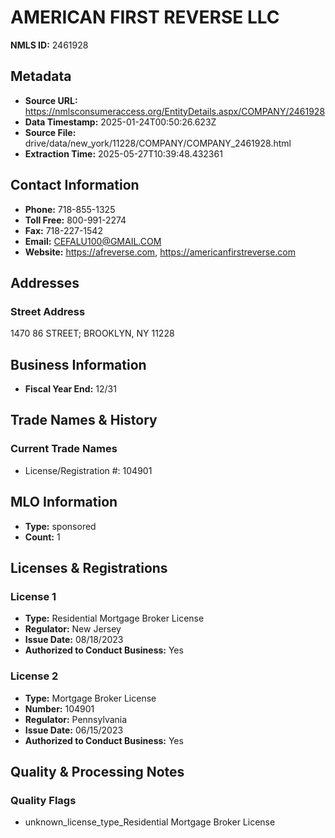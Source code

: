 # AMERICAN FIRST REVERSE LLC

**NMLS ID:** 2461928

## Metadata
- **Source URL:** https://nmlsconsumeraccess.org/EntityDetails.aspx/COMPANY/2461928
- **Data Timestamp:** 2025-01-24T00:50:26.623Z
- **Source File:** drive/data/new_york/11228/COMPANY/COMPANY_2461928.html
- **Extraction Time:** 2025-05-27T10:39:48.432361

## Contact Information
- **Phone:** 718-855-1325
- **Toll Free:** 800-991-2274
- **Fax:** 718-227-1542
- **Email:** CEFALU100@GMAIL.COM
- **Website:** https://afreverse.com, https://americanfirstreverse.com

## Addresses
### Street Address
1470 86 STREET; BROOKLYN, NY 11228

## Business Information
- **Fiscal Year End:** 12/31

## Trade Names & History
### Current Trade Names
- License/Registration #: 104901

## MLO Information
- **Type:** sponsored
- **Count:** 1

## Licenses & Registrations

### License 1
- **Type:** Residential Mortgage Broker License
- **Regulator:** New Jersey
- **Issue Date:** 08/18/2023
- **Authorized to Conduct Business:** Yes

### License 2
- **Type:** Mortgage Broker License
- **Number:** 104901
- **Regulator:** Pennsylvania
- **Issue Date:** 06/15/2023
- **Authorized to Conduct Business:** Yes

## Quality & Processing Notes
### Quality Flags
- unknown_license_type_Residential Mortgage Broker License
